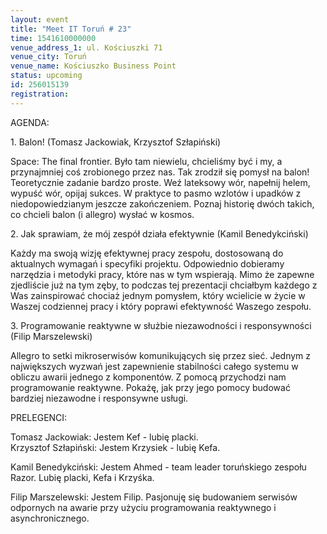 ```yaml
---
layout: event
title: "Meet IT Toruń # 23"
time: 1541610000000
venue_address_1: ul. Kościuszki 71
venue_city: Toruń
venue_name: Kościuszko Business Point
status: upcoming
id: 256015139
registration: 
---
```


<p>AGENDA:</p>
<p>1. Balon! (Tomasz Jackowiak, Krzysztof Szłapiński)</p>
<p>Space: The final frontier. Było tam niewielu, chcieliśmy być i my, a przynajmniej coś zrobionego przez nas. Tak zrodził się pomysł na balon! Teoretycznie zadanie bardzo proste. Weź lateksowy wór, napełnij helem, wypuść wór, opijaj sukces. W praktyce to pasmo wzlotów i upadków z niedopowiedzianym jeszcze zakończeniem. Poznaj historię dwóch takich, co chcieli balon (i allegro) wysłać w kosmos.</p>
<p>2. Jak sprawiam, że mój zespół działa efektywnie (Kamil Benedykciński)</p>
<p>Każdy ma swoją wizję efektywnej pracy zespołu, dostosowaną do aktualnych wymagań i specyfiki projektu. Odpowiednio dobieramy narzędzia i metodyki pracy, które nas w tym wspierają. Mimo że zapewne zjedliście już na tym zęby, to podczas tej prezentacji chciałbym każdego z Was zainspirować chociaż jednym pomysłem, który wcielicie w życie w Waszej codziennej pracy i który poprawi efektywność Waszego zespołu.</p>
<p>3. Programowanie reaktywne w służbie niezawodności i responsywności (Filip Marszelewski)</p>
<p>Allegro to setki mikroserwisów komunikujących się przez sieć. Jednym z największych wyzwań jest zapewnienie stabilności całego systemu w obliczu awarii jednego z komponentów. Z pomocą przychodzi nam programowanie reaktywne. Pokażę, jak przy jego pomocy budować bardziej niezawodne i responsywne usługi.</p>
<p>PRELEGENCI:</p>
<p>Tomasz Jackowiak: Jestem Kef - lubię placki.<br />Krzysztof Szłapiński: Jestem Krzysiek - lubię Kefa.</p>
<p>Kamil Benedykciński: Jestem Ahmed - team leader toruńskiego zespołu Razor. Lubię placki, Kefa i Krzyśka.</p>
<p>Filip Marszelewski: Jestem Filip. Pasjonuję się budowaniem serwisów odpornych na awarie przy użyciu programowania reaktywnego i asynchronicznego.</p>
